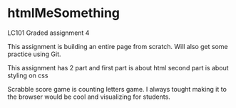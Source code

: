 # htmlMeSomething

LC101 Graded assignment 4

This assignment is building an entire page from scratch. Will also get some practice using Git.

This assignment has 2 part and first part is about html second part is about styling on css

Scrabble score game is counting letters game. I always tought making it to the browser would be cool and visualizing for students. 


